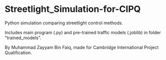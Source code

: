 # Streetlight_Simulation-for-CIPQ
Python simulation comparing streetlight control methods.

Includes main program (.py) and pre-trained traffic models (.joblib) in folder "trained_models".

By Muhammad Zayyam Bin Faiq, made for Cambridge International Project Qualification.

